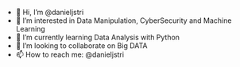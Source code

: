 - 👋 Hi, I’m @danieljstri
- 👀 I’m interested in Data Manipulation, CyberSecurity and Machine Learning
- 🌱 I’m currently learning Data Analysis with Python
- 💞️ I’m looking to collaborate on Big DATA
- 📫 How to reach me: @danieljstri

<!---
danieljstri/danieljstri is a ✨ special ✨ repository because its `README.md` (this file) appears on your GitHub profile.
You can click the Preview link to take a look at your changes.
--->
